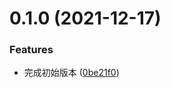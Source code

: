 # 0.1.0 (2021-12-17)

### Features

- 完成初始版本 ([0be21f0](https://gitlab.alibaba-inc.com/fusion-mobile/mobile-pro-layout/commit/0be21f0244336453d2bc5cfa0f4654cabb5c1fd5))
